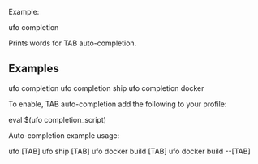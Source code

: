 Example:

  ufo completion

Prints words for TAB auto-completion.

## Examples

  ufo completion
  ufo completion ship
  ufo completion docker

To enable, TAB auto-completion add the following to your profile:

  eval $(ufo completion_script)

Auto-completion example usage:

  ufo [TAB]
  ufo ship [TAB]
  ufo docker build [TAB]
  ufo docker build --[TAB]

